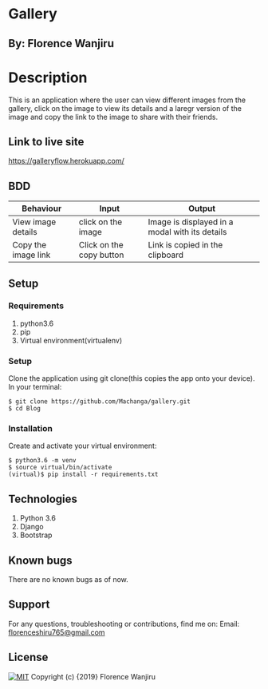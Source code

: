 # Gallery

## By: Florence Wanjiru

# Description
This is an application where the user can view different images from the gallery, click on the image to view its details and a laregr version of the image and copy the link to the image to share with their friends.

## Link to live site
https://galleryflow.herokuapp.com/


## BDD
| Behaviour	                       | Input	                 | Output                                                 |
|----------------------------------|-------------------------|--------------------------------------------------------|
|View image details                |	click on the image     | Image is displayed in a modal with its details         |
|Copy the image link               | Click on the copy button| Link is copied in the clipboard                        |


## Setup
### Requirements
1. python3.6
2. pip
3. Virtual environment(virtualenv)

### Setup
Clone the application using git clone(this copies the app onto your device). In your terminal:
```
$ git clone https://github.com/Machanga/gallery.git
$ cd Blog
```

### Installation
Create and activate your virtual environment:
```
$ python3.6 -m venv
$ source virtual/bin/activate
(virtual)$ pip install -r requirements.txt
```
## Technologies
1. Python 3.6
2. Django
3. Bootstrap

## Known bugs
There are no known bugs as of now.

## Support
For any questions, troubleshooting or contributions, find me on: Email: florenceshiru765@gmail.com

## License
[![MIT](https://img.shields.io/badge/License-MIT-yellow.svg)](LICENSE.md) Copyright (c) {2019} Florence Wanjiru
